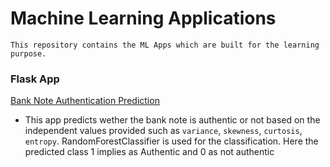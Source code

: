 # Machine Learning Applications
  `This repository contains the ML Apps which are built for the learning purpose.`
  
### Flask App
 [Bank Note Authentication Prediction]() 
- This app predicts wether the bank note is authentic or not based on the independent values provided such as `variance`, `skewness`, `curtosis`, `entropy`.  RandomForestClassifier is used for the classification. Here the predicted class 1 implies as Authentic and 0 as not authentic
 
